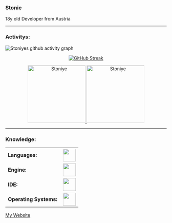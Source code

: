 ### Stonie

18y old Developer from Austria

------
<h3 align="left">Activitys:</h3>

![Stoniyes github activity graph](https://github-readme-activity-graph.vercel.app/graph?username=Stoniye&bg_color=0d1016&color=13dc7e&line=00dc5d&title_color=cfcfce&point=192c34&area_color=18353a&area=true&hide_border=true)

<p align="center">
  <a href="https://git.io/streak-stats">
    <img src="https://streak-stats.demolab.com?user=Stoniye&theme=soft-green&background=0d1016" alt="GitHub Streak" />
  </a>
</p>
<div align="center">
  <a href="https://github.com/Stoniye">
    <img height="180em" src="https://github-readme-stats.vercel.app/api/top-langs?username=Stoniye&show_icons=true&locale=en&layout=compact&theme=tokyonight&title_color=cfcfce&bg_color=0d1016&text_color=929596" alt="Stoniye"/>
    <img height="180em" src="https://github-readme-stats.vercel.app/api?username=Stoniye&show_icons=true&locale=en&layout=compact&theme=tokyonight&title_color=cfcfce&bg_color=0d1016&text_color=929596" alt="Stoniye"/>
  </a>
</div>

------
<h3 align="left">Knowledge:</h3>
<table>
    <tr>
        <td style="font-weight: bold; padding-right: 10px; vertical-align: center; border: none;">Languages:</td>
        <td><img height="40" src="https://skillicons.dev/icons?i=cs,c,cpp,css,dart,html,js,py"/></td>
    </tr>
    <tr>
        <td style="font-weight: bold; padding-right: 10px; vertical-align: center; border: none;">Engine:</td>
        <td><img height="40" src="https://skillicons.dev/icons?i=godot,flutter,unity"/></td>
    </tr>
    <tr>
        <td style="font-weight: bold; padding-right: 10px; vertical-align: center; border: none;">IDE:</td>
        <td><img height="40" src="https://skillicons.dev/icons?i=webstorm,androidstudio,visualstudio"/></td>
    </tr>
    <tr>
        <td style="font-weight: bold; padding-right: 10px; vertical-align: center; border: none;">Operating Systems:</td>
        <td><img height="40" src="https://skillicons.dev/icons?i=windows,linux"/></td>
    </tr>
</table>

[My Website](https://stoniye.github.io/portfolio/)
